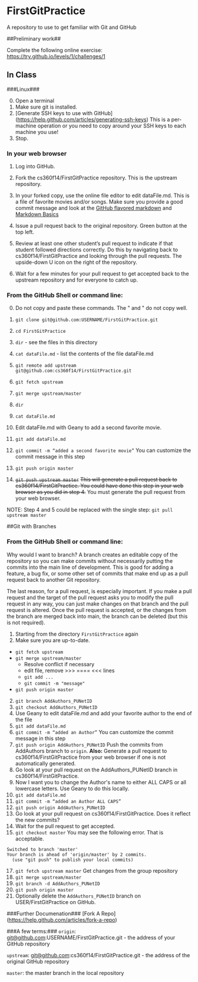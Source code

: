 FirstGitPractice
================

A repository to use to get familiar with Git and GitHub


##Preliminary work##

Complete the following online exercise: https://try.github.io/levels/1/challenges/1

## In Class ##

###Linux###

  0. Open a terminal
  1. Make sure git is installed.
  2. [Generate SSH keys to use with GitHub] (https://help.github.com/articles/generating-ssh-keys) This is a per-machine operation or you need to copy around your SSH keys to each machine you use!
  3. Stop.


### In your web browser ###
1. Log into GitHub.

2. Fork the cs360f14/FirstGitPractice repository.  This is the upstream repository.

3. In your forked copy, use the online file editor to edit dataFile.md.
This is a file of favorite movies and/or songs.  Make sure you provide a good commit message and look at the [GitHub flavored markdown](https://help.github.com/articles/github-flavored-markdown) and [Markdown Basics](https://help.github.com/articles/markdown-basics)

4. Issue a pull request back to the original repository.  Green button at the top left.

5. Review at least one other student’s pull request to indicate if that student followed directions correctly.   Do this by navigating back to cs360f14/FirstGitPractice and looking through the pull requests.  The upside-down U icon on the right of the repository.

6. Wait for a few minutes for your pull request to get accepted back to the upstream repository and for everyone to catch up.

### From the GitHub Shell or command line: ###
0. Do not copy and paste these commands.  The " and " do not copy well.

1. `git clone git@github.com:USERNAME/FirstGitPractice.git`

2. `cd FirstGitPractice`
  2. `dir` - see the files in this directory
  2. `cat dataFile.md` -  list the contents of the file dataFile.md
 

3. `git remote add upstream git@github.com:cs360f14/FirstGitPractice.git`

4. `git fetch upstream`

5. `git merge upstream/master`
  5. `dir`
  5. `cat dataFile.md`

6. Edit dataFile.md with Geany to add a second favorite movie.

7. `git add dataFile.md`

8. `git commit -m “added a second favorite movie”`
You can customize the commit message in this step

9. `git push origin master`

10. ~~`git push upstream master`~~
~~This will generate a pull request back to cs360f14/FirstGitPractice.  You could have done this step in your web browser as you did in step 4.~~  You must generate the pull request from your web browser.

NOTE: Step 4 and 5 could be replaced with the single step:
`git pull upstream master`


##Git with Branches

### From the GitHub Shell or command line: ###
Why would I want to branch?  A branch creates an editable copy of the repository so you can make commits without necessarily putting the commits into the main line of development.  This is good for adding a feature, a bug fix, or some other set of commits that make end up as a pull request back to another Git repository.  

The last reason, for a pull request, is especially important.  If you make a pull request and the target of the pull request asks you to modify the pull request in any way, you can just make changes on that branch and the pull request is altered.  Once the pull request is accepted, or the changes from the branch are merged back into main, the branch can be deleted (but this is not required).

1. Starting from the directory `FirstGitPractice` again
2. Make sure you are up-to-date.
  * `git fetch upstream`
  * `git merge upstream/master`
    * Resolve conflict if necessary
    * edit file, remove >>> ==== <<< lines
    * `git add ...`
    * `git commit -m "message" `
  * `git push origin master`
2. `git branch AddAuthors_PUNetID`
3. `git checkout AddAuthors_PUNetID`
4. Use Geany to edit dataFile.md and add your favorite author to the end of the file
5. `git add dataFile.md`
8. `git commit -m “added an Author”`
You can customize the commit message in this step
9. `git push origin AddAuthors_PUNetID` Push the commits from AddAuthors branch to `origin`.  **Also:** Generate a pull request to cs360f14/FirstGitPractice from your web browser if one is not automatically generated.
10. Go look at your pull request on the AddAuthors_PUNetID branch in cs360f14/FirstGitPractice.
11. Now I want you to change the Author's name to either ALL CAPS or all lowercase letters.  Use Geany to do this locally.
12. `git add dataFile.md`
13. `git commit -m “added an Author ALL CAPS”`
14. `git push origin AddAuthors_PUNetID`
15. Go look at your pull request on cs360f14/FirstGitPractice.  Does it reflect the new commits?  
16. Wait for the pull request to get accepted.
16. `git checkout master`  You may see the following error. That is acceptable.
```
Switched to branch 'master'
Your branch is ahead of 'origin/master' by 2 commits.
  (use "git push" to publish your local commits)
```
17. `git fetch upstream master` Get changes from the group repository
18. `git merge upstream/master`
18. `git branch -d AddAuthors_PUNetID`
19. `git push origin master`
20. Optionally delete the `AddAuthors_PUNetID` branch on USER/FirstGitPractice on GitHub.


###Further Documenation###
[Fork A Repo] (https://help.github.com/articles/fork-a-repo)

###A few terms:###
`origin`: git@github.com:USERNAME/FirstGitPractice.git - the address of your GitHub repository

`upstream`: git@github.com:cs360f14/FirstGitPractice.git - the address of the original GitHub repository

`master`: the master branch in the local repository

